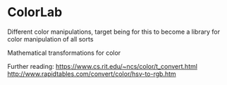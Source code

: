 # ColorLab
Different color manipulations, target being for this to become a library for color manipulation of all sorts

Mathematical transformations for color

Further reading:
https://www.cs.rit.edu/~ncs/color/t_convert.html
http://www.rapidtables.com/convert/color/hsv-to-rgb.htm
